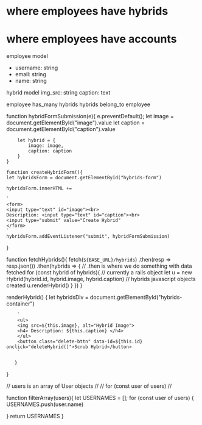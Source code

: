 # where employees have hybrids

# where employees have accounts

employee model
- username: string
- email: string
- name: string

hybrid model
img_src: string
caption: text

employee has_many hybrids
hybrids belong_to employee


function hybridFormSubmission(e){
        e.preventDefault();
        let image = document.getElementById("image").value
        let caption = document.getElementById("caption").value

        let hybrid = {
            image: image,
            caption: caption
        }
    }

    function createHybridForm(){
    let hybridsForm = document.getElementById("hybrids-form")

    hybridsForm.innerHTML +=

    `
    <form>
    <input type="text" id="image"><br>
    Description: <input type="text" id="caption"><br>
    <input type="submit" value="Create Hybrid"
    </form>
    `
    hybridsForm.addEventListener("submit", hybridFormSubmission)
}

function fetchHybrids(){
    fetch(`${BASE_URL}/hybrids`)
    .then(resp => resp.json())
    .then(hybrids => {
        // .then is where we do something with data fetched
        for (const hybrid of hybrids){
            // currently a rails object
            let u = new Hybrid(hybrid.id, hybrid.image, hybrid.caption)
            // hybrids javascript objects created
            u.renderHybrid()
        }
    })
}

renderHybrid() {
        let hybridsDiv = document.getElementById("hybrids-container")

        `
        <ul>
        <img src=${this.image}, alt="Hybrid Image">
        <h4> Description: ${this.caption} </h4>
        </ul>
        <button class="delete-bttn" data-id=${this.id} onclick="deleteHybrid()">Scrub Hybrid</button>
        `

       }
}

// users is an array of User objects
// 
// for (const user of users)
// 



function filterArray(users){
let USERNAMES = [];
for (const user of users) {
    USERNAMES.push(user.name)

}
 return USERNAMES
}